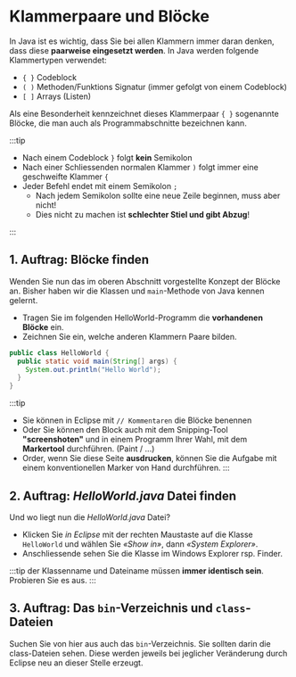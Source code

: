 # Klammerpaare und Blöcke

In Java ist es wichtig, dass Sie bei allen Klammern immer daran denken, dass diese **paarweise eingesetzt werden**. In Java werden folgende Klammertypen verwendet: 

 - `{ }` Codeblock
 - `( )` Methoden/Funktions Signatur (immer gefolgt von einem Codeblock)
 - `[ ]` Arrays (Listen)

Als eine Besonderheit kennzeichnet dieses Klammerpaar `{ }` sogenannte Blöcke, die man auch als Programmabschnitte bezeichnen kann.

:::tip

- Nach einem Codeblock `}` folgt **kein** Semikolon 
- Nach einer Schliessenden normalen Klammer `)` folgt immer eine geschweifte Klammer `{`
- Jeder Befehl endet mit einem Semikolon `;` 
  - Nach jedem Semikolon sollte eine neue Zeile beginnen, muss aber nicht!
  - Dies nicht zu machen ist **schlechter Stiel und gibt Abzug**!

:::

## 1. Auftrag: Blöcke finden

Wenden Sie nun das im oberen Abschnitt vorgestellte Konzept der Blöcke an. 
Bisher haben wir die Klassen und `main`-Methode von Java kennen gelernt. 

- Tragen Sie im folgenden HelloWorld-Programm die **vorhandenen Blöcke** ein.
- Zeichnen Sie ein, welche anderen Klammern Paare bilden.

```java title="HalloWorld.java"
public class HelloWorld {
  public static void main(String[] args) {
    System.out.println("Hello World");
  }
}
```

:::tip 
- Sie können in Eclipse mit `// Kommentaren` die Blöcke benennen
- Oder Sie können den Block auch mit dem Snipping-Tool **"screenshoten"** und in einem Programm Ihrer Wahl, mit dem **Markertool** durchführen. (Paint / ...)
- Order, wenn Sie diese Seite **ausdrucken**, können Sie die Aufgabe mit einem konventionellen Marker von Hand durchführen.
:::

## 2. Auftrag: _HelloWorld.java_ Datei finden

Und wo liegt nun die _HelloWorld.java_ Datei? 

- Klicken Sie _in Eclipse_ mit der rechten Maustaste auf die Klasse `HelloWorld` und wählen Sie _«Show in»_, dann _«System Explorer»_. 
- Anschliessende sehen Sie die Klasse im Windows Explorer rsp. Finder.

:::tip
der Klassenname und Dateiname müssen **immer identisch sein**. Probieren Sie es aus.
:::

## 3. Auftrag: Das `bin`-Verzeichnis und `class`-Dateien

Suchen Sie von hier aus auch das `bin`-Verzeichnis. Sie sollten darin die class-Dateien sehen. Diese werden jeweils bei jeglicher Veränderung durch Eclipse neu an dieser Stelle erzeugt.

